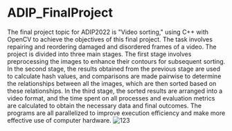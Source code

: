 # ADIP_FinalProject
The final project topic for ADIP2022 is "Video sorting," using  C++ with OpenCV to achieve the objectives of this final project. The task involves repairing and reordering damaged and disordered frames of a video.
The project is divided into three main stages. The first stage involves preprocessing the images to enhance their contours for subsequent sorting. 
In the second stage, the results obtained from the previous stage are used to calculate hash values, and comparisons are made pairwise to determine the relationships between all the images, which are then sorted based on these relationships. 
In the third stage, the sorted results are arranged into a video format, and the time spent on all processes and evaluation metrics are calculated to obtain the necessary data and final outcomes. 
The programs are all parallelized to improve execution efficiency and make more effective use of computer hardware.
![123](https://github.com/WUP00/ADIP_FinalProject/assets/152240712/509b6f1a-2cc8-4d77-be7f-d48e3d52f7b7)
